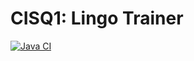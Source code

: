 # CISQ1: Lingo Trainer

[![Java CI](https://github.com/fons-000/cisq1-lingo/actions/workflows/build.yml/badge.svg)](https://github.com/fons-000/cisq1-lingo/actions/workflows/build.yml)
